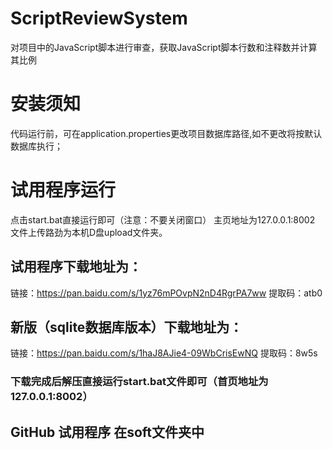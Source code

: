 # ScriptReviewSystem
对项目中的JavaScript脚本进行审查，获取JavaScript脚本行数和注释数并计算其比例


# 安装须知
代码运行前，可在application.properties更改项目数据库路径,如不更改将按默认数据库执行；

# 试用程序运行
点击start.bat直接运行即可（注意：不要关闭窗口）
主页地址为127.0.0.1:8002
文件上传路劲为本机D盘upload文件夹。
## 试用程序下载地址为：
链接：https://pan.baidu.com/s/1yz76mPOvpN2nD4RgrPA7ww 
提取码：atb0
## 新版（sqlite数据库版本）下载地址为：
链接：https://pan.baidu.com/s/1haJ8AJie4-09WbCrisEwNQ 
提取码：8w5s 
### 下载完成后解压直接运行start.bat文件即可（首页地址为127.0.0.1:8002）
## GitHub 试用程序 在soft文件夹中
